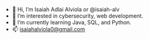 - 👋 Hi, I’m Isaiah Adlai Alviola or @isaiah-alv
- 👀 I’m interested in cybersecurity, web development. 
- 🌱 I’m currently learning Java, SQL, and Python.
- 📫 isaiahalviola0@gmail.com 

<!---
isaiah-alv/isaiah-alv is a ✨ special ✨ repository because its `README.md` (this file) appears on your GitHub profile.
You can click the Preview link to take a look at your changes.
--->
